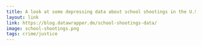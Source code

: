 ```yaml
---
title: A look at some depressing data about school shootings in the U.S.
layout: link
link: https://blog.datawrapper.de/school-shootings-data/
image: school-shootings.png
tags: crime/justice
---
```

